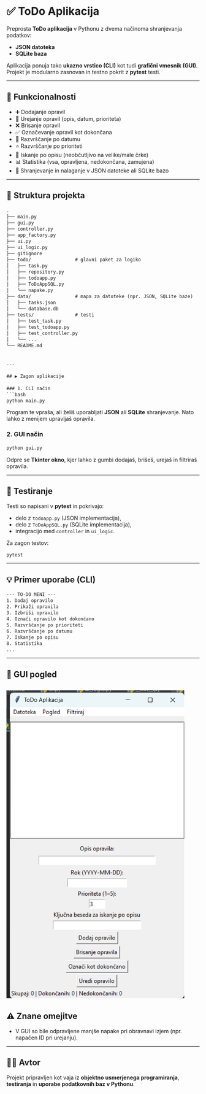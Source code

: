 # ✅ ToDo Aplikacija

Preprosta **ToDo aplikacija** v Pythonu z dvema načinoma shranjevanja podatkov:  
- **JSON datoteka**  
- **SQLite baza**  

Aplikacija ponuja tako **ukazno vrstico (CLI)** kot tudi **grafični vmesnik (GUI)**. Projekt je modularno zasnovan in testno pokrit z **pytest** testi.

---

## 🚀 Funkcionalnosti
- ➕ Dodajanje opravil  
- 📝 Urejanje opravil (opis, datum, prioriteta)  
- ❌ Brisanje opravil  
- ✅ Označevanje opravil kot dokončana  
- 📅 Razvrščanje po datumu  
- ⭐ Razvrščanje po prioriteti  
- 🔎 Iskanje po opisu (neobčutljivo na velike/male črke)  
- 📊 Statistika (vsa, opravljena, nedokončana, zamujena)  
- 💾 Shranjevanje in nalaganje v JSON datoteke ali SQLite bazo  

---

## 📂 Struktura projekta
```
.
├── main.py
├── gui.py
├── controller.py
├── app_factory.py
├── ui.py
├── ui_logic.py
├── gitignore
├── todo/                # glavni paket za logiko
│   ├── task.py
│   ├── repository.py
│   ├── todoapp.py
│   ├── ToDoAppSQL.py
│   └── napake.py
├── data/                # mapa za datoteke (npr. JSON, SQLite baze)
│   ├── tasks.json
│   └── database.db
├── tests/               # testi
│   ├── test_task.py
│   ├── test_todoapp.py
│   ├── test_controller.py
│   └── ...
└── README.md


---

## ▶️ Zagon aplikacije

### 1. CLI način
```bash
python main.py
```
Program te vpraša, ali želiš uporabljati **JSON** ali **SQLite** shranjevanje. Nato lahko z menijem upravljaš opravila.

### 2. GUI način
```bash
python gui.py
```
Odpre se **Tkinter okno**, kjer lahko z gumbi dodajaš, brišeš, urejaš in filtriraš opravila.

---

## 🧪 Testiranje
Testi so napisani v **pytest** in pokrivajo:
- delo z `todoapp.py` (JSON implementacija),  
- delo z `ToDoAppSQL.py` (SQLite implementacija),  
- integracijo med `controller` in `ui_logic`.  

Za zagon testov:
```bash
pytest
```

---

## 💡 Primer uporabe (CLI)
```
--- TO-DO MENI ---
1. Dodaj opravilo
2. Prikaži opravila
3. Izbriši opravilo
4. Označi opravilo kot dokončano
5. Razvrščanje po prioriteti
6. Razvrščanje po datumu
7. Iskanje po opisu
8. Statistika
...
```

---

## 📸 GUI pogled
![img.png](img.png)
---

## ⚠️ Znane omejitve
- V GUI so bile odpravljene manjše napake pri obravnavi izjem (npr. napačen ID pri urejanju).  

---

## 👩‍💻 Avtor
Projekt pripravljen kot vaja iz **objektno usmerjenega programiranja**, **testiranja** in **uporabe podatkovnih baz v Pythonu**.  
